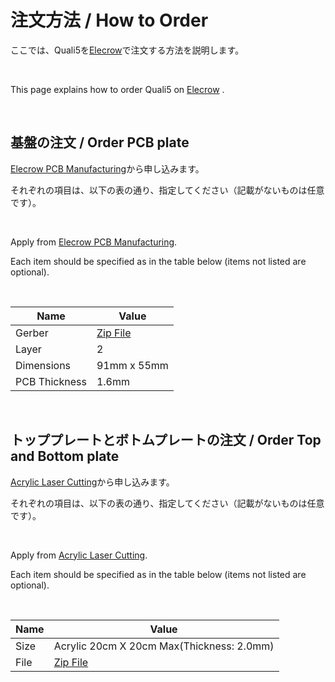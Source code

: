 # 注文方法 / How to Order

ここでは、Quali5を[Elecrow](https://www.elecrow.com/)で注文する方法を説明します。

<br>

This page explains how to order Quali5 on [Elecrow](https://www.elecrow.com/) .

<br>

## 基盤の注文 / Order PCB plate

[Elecrow PCB Manufacturing](https://www.elecrow.com/pcb-manufacturing.html)から申し込みます。

それぞれの項目は、以下の表の通り、指定してください（記載がないものは任意です）。

<br>

Apply from [Elecrow PCB Manufacturing](https://www.elecrow.com/pcb-manufacturing.html).

Each item should be specified as in the table below (items not listed are optional).

<br>

| Name | Value |
| ---- | ----- |
| Gerber | [Zip File](https://github.com/tamano/quali5/releases/download/quali5-rev.2/quali5-gerber-pcb.zip) |
| Layer | 2 |
| Dimensions | 91mm x 55mm |
| PCB Thickness | 1.6mm |

<br>

## トッププレートとボトムプレートの注文 / Order Top and Bottom plate

[Acrylic Laser Cutting](https://www.elecrow.com/acrylic-cutting.html)から申し込みます。

それぞれの項目は、以下の表の通り、指定してください（記載がないものは任意です）。

<br>

Apply from [Acrylic Laser Cutting](https://www.elecrow.com/acrylic-cutting.html).

Each item should be specified as in the table below (items not listed are optional).

<br>

| Name | Value |
| ---- | ----- |
| Size | Acrylic 20cm X 20cm Max(Thickness: 2.0mm) |
| File | [Zip File](https://github.com/tamano/quali5/releases/download/quali5-rev.2/quali5-eps-plates.zip) |

<br>
